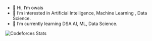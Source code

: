- 👋 Hi, I’m owais
- 👀 I’m interested in Artificial Intelligence, Machine Learning , Data Science.
- 🌱 I’m currently learning  DSA AI, ML, Data Science.
  
![Codeforces Stats](https://codeforces-readme-stats.vercel.app/api/card?username=owess&theme=radical)
<!---
owais012/owais012 is a ✨ special ✨ repository because its `README.md` (this file) appears on your GitHub profile.
You can click the Preview link to take a look at your changes.
--->
